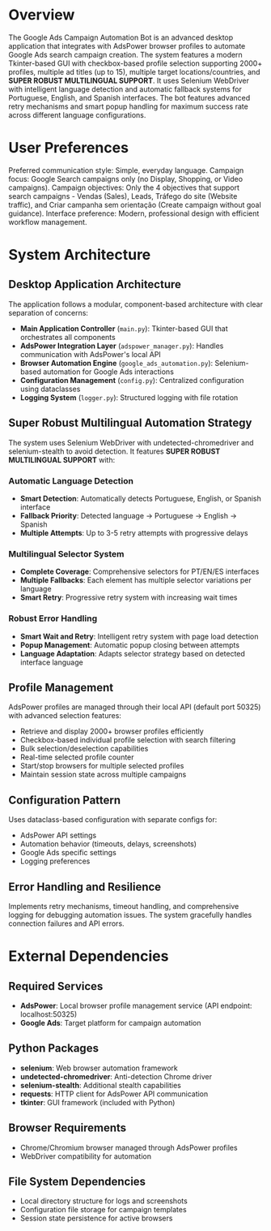 # Overview

The Google Ads Campaign Automation Bot is an advanced desktop application that integrates with AdsPower browser profiles to automate Google Ads search campaign creation. The system features a modern Tkinter-based GUI with checkbox-based profile selection supporting 2000+ profiles, multiple ad titles (up to 15), multiple target locations/countries, and **SUPER ROBUST MULTILINGUAL SUPPORT**. It uses Selenium WebDriver with intelligent language detection and automatic fallback systems for Portuguese, English, and Spanish interfaces. The bot features advanced retry mechanisms and smart popup handling for maximum success rate across different language configurations.

# User Preferences

Preferred communication style: Simple, everyday language.
Campaign focus: Google Search campaigns only (no Display, Shopping, or Video campaigns).
Campaign objectives: Only the 4 objectives that support search campaigns - Vendas (Sales), Leads, Tráfego do site (Website traffic), and Criar campanha sem orientação (Create campaign without goal guidance).
Interface preference: Modern, professional design with efficient workflow management.

# System Architecture

## Desktop Application Architecture
The application follows a modular, component-based architecture with clear separation of concerns:

- **Main Application Controller** (`main.py`): Tkinter-based GUI that orchestrates all components
- **AdsPower Integration Layer** (`adspower_manager.py`): Handles communication with AdsPower's local API
- **Browser Automation Engine** (`google_ads_automation.py`): Selenium-based automation for Google Ads interactions
- **Configuration Management** (`config.py`): Centralized configuration using dataclasses
- **Logging System** (`logger.py`): Structured logging with file rotation

## Super Robust Multilingual Automation Strategy
The system uses Selenium WebDriver with undetected-chromedriver and selenium-stealth to avoid detection. It features **SUPER ROBUST MULTILINGUAL SUPPORT** with:

### Automatic Language Detection
- **Smart Detection**: Automatically detects Portuguese, English, or Spanish interface
- **Fallback Priority**: Detected language → Portuguese → English → Spanish
- **Multiple Attempts**: Up to 3-5 retry attempts with progressive delays

### Multilingual Selector System
- **Complete Coverage**: Comprehensive selectors for PT/EN/ES interfaces
- **Multiple Fallbacks**: Each element has multiple selector variations per language
- **Smart Retry**: Progressive retry system with increasing wait times

### Robust Error Handling
- **Smart Wait and Retry**: Intelligent retry system with page load detection
- **Popup Management**: Automatic popup closing between attempts
- **Language Adaptation**: Adapts selector strategy based on detected interface language

## Profile Management
AdsPower profiles are managed through their local API (default port 50325) with advanced selection features:
- Retrieve and display 2000+ browser profiles efficiently
- Checkbox-based individual profile selection with search filtering
- Bulk selection/deselection capabilities
- Real-time selected profile counter
- Start/stop browsers for multiple selected profiles
- Maintain session state across multiple campaigns

## Configuration Pattern
Uses dataclass-based configuration with separate configs for:
- AdsPower API settings
- Automation behavior (timeouts, delays, screenshots)
- Google Ads specific settings
- Logging preferences

## Error Handling and Resilience
Implements retry mechanisms, timeout handling, and comprehensive logging for debugging automation issues. The system gracefully handles connection failures and API errors.

# External Dependencies

## Required Services
- **AdsPower**: Local browser profile management service (API endpoint: localhost:50325)
- **Google Ads**: Target platform for campaign automation

## Python Packages
- **selenium**: Web browser automation framework
- **undetected-chromedriver**: Anti-detection Chrome driver
- **selenium-stealth**: Additional stealth capabilities
- **requests**: HTTP client for AdsPower API communication
- **tkinter**: GUI framework (included with Python)

## Browser Requirements
- Chrome/Chromium browser managed through AdsPower profiles
- WebDriver compatibility for automation

## File System Dependencies
- Local directory structure for logs and screenshots
- Configuration file storage for campaign templates
- Session state persistence for active browsers